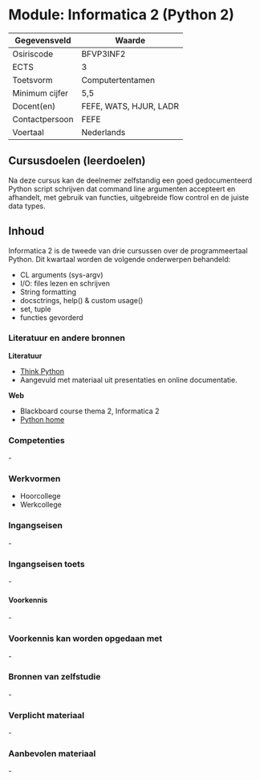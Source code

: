 # Module: Informatica 2 (Python 2)

| Gegevensveld  | Waarde |
| ------------- | ------------- |
| Osiriscode  | BFVP3INF2  |
| ECTS  | 3 |
| Toetsvorm  | Computertentamen |
| Minimum cijfer  | 5,5 |
| Docent(en)  | FEFE, WATS, HJUR, LADR |
| Contactpersoon  | FEFE |
| Voertaal  | Nederlands |

## Cursusdoelen (leerdoelen)

Na deze cursus kan de deelnemer zelfstandig een goed gedocumenteerd Python script schrijven dat command line argumenten accepteert en afhandelt, met gebruik van functies, uitgebreide flow control en de juiste data types.

## Inhoud

Informatica 2 is de tweede van drie cursussen over de programmeertaal Python. Dit kwartaal worden de volgende onderwerpen behandeld:
- CL arguments (sys-argv)
- I/O: files lezen en schrijven
- String formatting
- docsctrings, help() & custom usage()
- set, tuple
- functies gevorderd

### Literatuur en andere bronnen

**Literatuur**
- [Think Python](http://www.greenteapress.com/thinkpython/thinkpython.html) 
- Aangevuld met materiaal uit presentaties en online documentatie.

**Web**
- Blackboard course thema 2, Informatica 2
- [Python home](https://www.python.org/)

### Competenties
\-

### Werkvormen  
- Hoorcollege
- Werkcollege

### Ingangseisen 
\- 

### Ingangseisen toets
\- 

#### Voorkennis
\-

### Voorkennis kan worden opgedaan met
\-

### Bronnen van zelfstudie
\-

### Verplicht materiaal
\-

### Aanbevolen materiaal
\-

